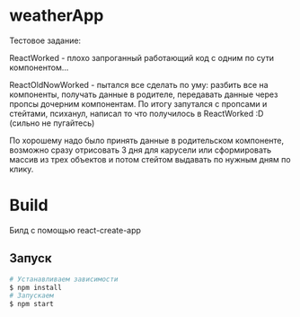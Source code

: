 # weatherApp
Тестовое задание:

ReactWorked - плохо запроганный работающий код с одним по сути компонентом...

ReactOldNowWorked - пытался все сделать по уму: разбить все на компоненты, получать данные в родителе, передавать данные через пропсы дочерним компонентам. По итогу запутался с пропсами и стейтами, психанул, написал то что получилось в ReactWorked :D (сильно не пугайтесь)

По хорошему надо было принять данные в родительском компоненте, возможно сразу отрисовать 3 дня для карусели или сформировать массив из трех объектов и потом стейтом выдавать по нужным дням по клику. 

# Build
Билд с помощью react-create-app

## Запуск
```bash
# Устанавливаем зависимости
$ npm install
# Запускаем
$ npm start
```

